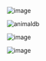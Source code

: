 ![image](https://github.com/jj-developers/IMC/assets/74578678/867fa635-eae0-417d-a696-0536294083fc)

![animaldb](https://github.com/jj-developers/IMC/assets/74578678/f2ef35f8-65a9-4332-b624-11c8716cddd1)

![image](https://github.com/jj-developers/IMC/assets/74578678/3fa2d472-59d5-4d8e-abf1-1dbb8f6d2938)

![image](https://github.com/jj-developers/IMC/assets/74578678/64049286-4ddc-469b-9cf5-5c8f56a99899)
